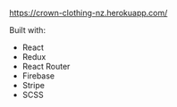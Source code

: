 https://crown-clothing-nz.herokuapp.com/

Built with:
- React
- Redux
- React Router
- Firebase
- Stripe
- SCSS

